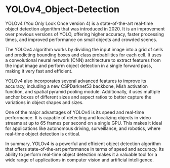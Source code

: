 # YOLOv4_Object-Detection

YOLOv4 (You Only Look Once version 4) is a state-of-the-art real-time object detection algorithm that was introduced in 2020. It is an improvement over previous versions of YOLO, offering higher accuracy, faster processing times, and improved performance on small objects and crowded scenes.

The YOLOv4 algorithm works by dividing the input image into a grid of cells and predicting bounding boxes and class probabilities for each cell. It uses a convolutional neural network (CNN) architecture to extract features from the input image and perform object detection in a single forward pass, making it very fast and efficient.

YOLOv4 also incorporates several advanced features to improve its accuracy, including a new CSPDarknet53 backbone, Mish activation function, and spatial pyramid pooling module. Additionally, it uses multiple anchor boxes of different sizes and aspect ratios to better capture the variations in object shapes and sizes.

One of the major advantages of YOLOv4 is its speed and real-time performance. It is capable of detecting and localizing objects in video streams at up to 65 frames per second on a single GPU. This makes it ideal for applications like autonomous driving, surveillance, and robotics, where real-time object detection is critical.

In summary, YOLOv4 is a powerful and efficient object detection algorithm that offers state-of-the-art performance in terms of speed and accuracy. Its ability to perform real-time object detection makes it a valuable tool for a wide range of applications in computer vision and artificial intelligence.

